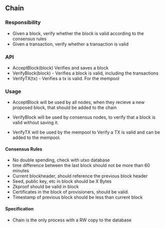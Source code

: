 ## Chain

### Responsibility

- Given a block, verify whether the block is valid according to the consensus rules
- Given a transaction, verify whether a transaction is valid

### API

- AcceptBlock(block) Verifies and saves a block
- VerifyBlock(block) - Verifies a block is valid, including the transactions
- VerifyTX(tx) - Verifies a tx is valid. For the mempool

### Usage

- AcceptBlock will be used by all nodes, when they recieve a new proposed block, that should be added to the chain

- VerifyBlock will be used by consensus nodes, to verify that a block is valid without saving it.

- VerifyTX will be used by the mempool to Verify a TX is valid and can be added to the mempool.

#### Consensus Rules

- No double spending, check with utxo database
- time difference between the last block should not be more than 60 minutes
- Current blockheader, should reference the previous block header
- Seed, public key, etc in block should be X Bytes
- Zkproof should be valid in block
- Certificates in the block of provisioners, should be valid.
- Timestamp of previous block should be less than current block

#### Specification

- Chain is the only process with a RW copy to the database
